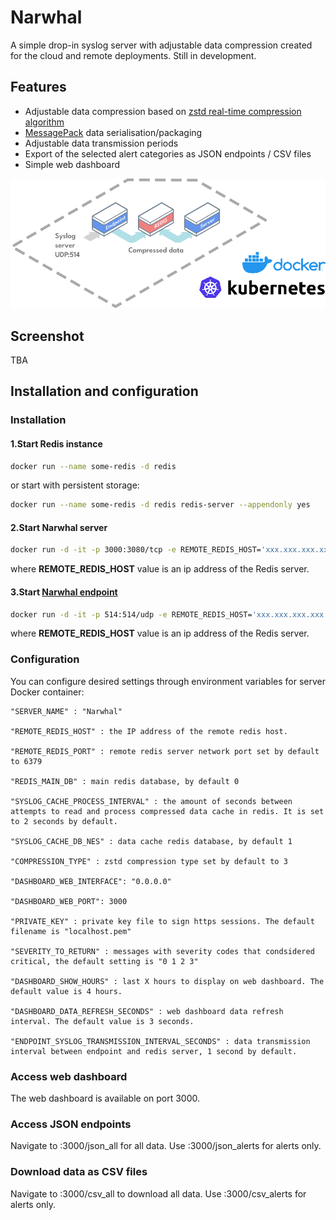 # Narwhal

A simple drop-in syslog server with adjustable data compression created for the cloud and remote deployments. Still in development.

## Features

- Adjustable data compression based on [zstd real-time compression algorithm](https://facebook.github.io/zstd/)
- [MessagePack](https://msgpack.org/) data serialisation/packaging
- Adjustable data transmission periods
- Export of the selected alert categories as JSON endpoints / CSV files
- Simple web dashboard

![alt text](https://raw.githubusercontent.com/itworks99/narwhal/master/ndiagram.png "Narwhal server diagram")

## Screenshot

TBA

## Installation and configuration

### Installation

#### 1.Start Redis instance

```bash
docker run --name some-redis -d redis
```

or start with persistent storage:

```bash
docker run --name some-redis -d redis redis-server --appendonly yes
```

#### 2.Start Narwhal server

```bash
docker run -d -it -p 3000:3080/tcp -e REMOTE_REDIS_HOST='xxx.xxx.xxx.xxx' itworks99/narwhal:latest
```

where **REMOTE_REDIS_HOST** value is an ip address of the Redis server.

#### 3.Start [Narwhal endpoint](https://github.com/itworks99/narwhal_endpoint)

```bash
docker run -d -it -p 514:514/udp -e REMOTE_REDIS_HOST='xxx.xxx.xxx.xxx' itworks99/narwhal_endpoint:latest
```

where **REMOTE_REDIS_HOST** value is an ip address of the Redis server.

### Configuration

You can configure desired settings through environment variables for server Docker container:

```properties
"SERVER_NAME" : "Narwhal"

"REMOTE_REDIS_HOST" : the IP address of the remote redis host.

"REMOTE_REDIS_PORT" : remote redis server network port set by default to 6379

"REDIS_MAIN_DB" : main redis database, by default 0

"SYSLOG_CACHE_PROCESS_INTERVAL" : the amount of seconds between attempts to read and process compressed data cache in redis. It is set to 2 seconds by default.

"SYSLOG_CACHE_DB_NES" : data cache redis database, by default 1

"COMPRESSION_TYPE" : zstd compression type set by default to 3

"DASHBOARD_WEB_INTERFACE": "0.0.0.0"

"DASHBOARD_WEB_PORT": 3000

"PRIVATE_KEY" : private key file to sign https sessions. The default filename is "localhost.pem"

"SEVERITY_TO_RETURN" : messages with severity codes that condsidered critical, the default setting is "0 1 2 3"

"DASHBOARD_SHOW_HOURS" : last X hours to display on web dashboard. The default value is 4 hours.

"DASHBOARD_DATA_REFRESH_SECONDS" : web dashboard data refresh interval. The default value is 3 seconds.

"ENDPOINT_SYSLOG_TRANSMISSION_INTERVAL_SECONDS" : data transmission interval between endpoint and redis server, 1 second by default.
```

### Access web dashboard

The web dashboard is available on port 3000.

### Access JSON endpoints

Navigate to :3000/json_all for all data. Use :3000/json_alerts for alerts only.

### Download data as CSV files

Navigate to :3000/csv_all to download all data. Use :3000/csv_alerts for alerts only.
